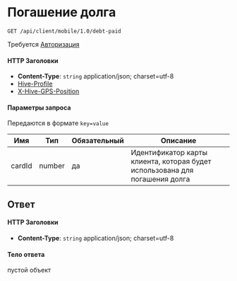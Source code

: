# Погашение долга

`GET /api/client/mobile/1.0/debt-paid`

Требуется [Авторизация](hmac.md)
#### HTTP Заголовки
* **Content-Type**: `string` application/json; charset=utf-8
* [Hive-Profile](http_headers.md)
* [X-Hive-GPS-Position](http_headers.md)

#### Параметры запроса
Передаются в формате `key=value`

Имя | Тип | Обязательный | Описание 
--- | --- | --- | ---
cardId | number | да | Идентификатор карты клиента, которая будет использована для погашения долга

## Ответ

#### HTTP Заголовки
* **Content-Type**: `string` application/json; charset=utf-8

#### Тело ответа
пустой объект
